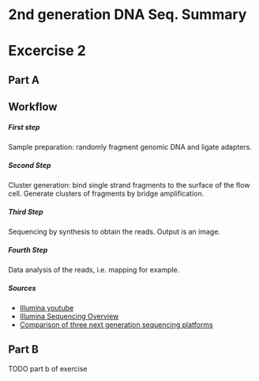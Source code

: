 
# 2nd generation DNA Seq. Summary


# Excercise 2
## Part A

## Workflow
##### First step
Sample preparation: randomly fragment genomic DNA and ligate adapters.
##### Second Step
Cluster generation: bind single strand fragments to the surface of the flow cell. Generate clusters of fragments by bridge amplification.
##### Third Step
Sequencing by synthesis to obtain the reads. Output is an image.
##### Fourth Step
Data analysis of the reads, i.e. mapping for example.


##### Sources
+ [Illumina youtube](https://www.youtube.com/watch?v=fCd6B5HRaZ8)
+ [Illumina Sequencing Overview](https://www.well.ox.ac.uk/ogc/wp-content/uploads/2017/09/Illumina_Sequencing_Overview_15045845_D.pdf)
+ [Comparison of three next generation sequencing platforms](https://www.ncbi.nlm.nih.gov/pmc/articles/PMC3431227/)



## Part B
TODO part b of exercise

